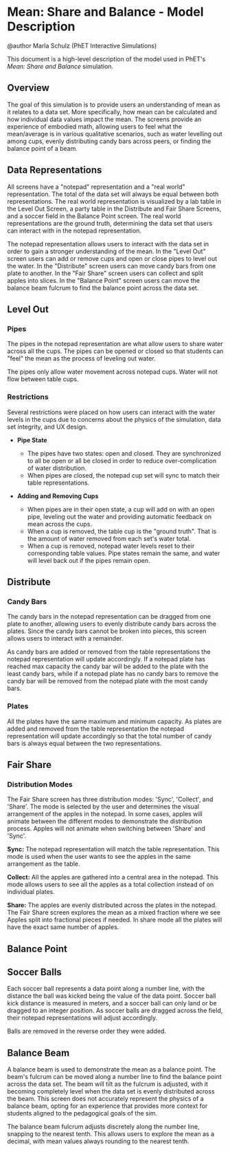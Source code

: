 # Mean: Share and Balance - Model Description

@author Marla Schulz (PhET Interactive Simulations)

This document is a high-level description of the model used in PhET's *Mean: Share and Balance* simulation.

## Overview

The goal of this simulation is to provide users an understanding of mean as it relates to a data set. More specifically,
how mean can be calculated and how individual data values impact the mean. The screens provide an experience of
embodied math, allowing users to feel what the mean/average is in various qualitative scenarios, such as water
levelling out among cups, evenly distributing candy bars across peers, or finding the balance point of a beam.

## Data Representations

All screens have a "notepad" representation and a "real world" representation. The total of the data set will always be
equal between both representations. The real world representation is visualized by a lab table in the Level Out Screen,
a party table in the Distribute and Fair Share Screens, and a soccer field in the Balance Point screen. The real world
representations are the ground truth, determining the data set that users can interact with in the notepad
representation.

The notepad representation allows users to interact with the data set in order to gain a stronger understanding of the
mean. In the "Level Out" screen users can add or remove cups and open or close pipes to level out the water. In the
"Distribute" screen users can move candy bars from one plate to another. In the "Fair Share" screen users can collect
and split apples into slices. In the "Balance Point" screen users can move the balance beam fulcrum to find the balance
point across the data set.

## Level Out

### Pipes

The pipes in the notepad representation are what allow users to share water across all the cups. The pipes can be opened
or closed so that students can "feel" the mean as the process of leveling out water.

The pipes only allow water movement across notepad cups. Water will not flow between table cups.

### Restrictions

Several restrictions were placed on how users can interact with the water levels in the cups due to concerns about the
physics of the simulation, data set integrity, and UX design.

- **Pipe State**
  - The pipes have two states: open and closed. They are synchronized to all be open or all be closed in order to reduce over-complication of water distribution.
  - When pipes are closed, the notepad cup set will sync to match their table representations.

- **Adding and Removing Cups**
  - When pipes are in their open state, a cup will add on with an open pipe, leveling out the water and providing automatic feedback on mean across the cups.
  - When a cup is removed, the table cup is the "ground truth". That is the amount of water removed from each set's water total.
  - When a cup is removed, notepad water levels reset to their corresponding table values. Pipe states remain the same, and water will level back out if the pipes remain open.

## Distribute

### Candy Bars

The candy bars in the notepad representation can be dragged from one plate to another, allowing users to evenly
distribute candy bars across the plates. Since the candy bars cannot be broken into pieces, this screen allows users to
interact with a remainder.

As candy bars are added or removed from the table representations the notepad representation will update accordingly. If
a notepad plate has reached max capacity the candy bar will be added to the plate with the least candy bars, while if a
notepad plate has no candy bars to remove the candy bar will be removed from the notepad plate with the most candy bars.

### Plates

All the plates have the same maximum and minimum capacity. As plates are added and removed from the table representation
the notepad representation will update accordingly so that the total number of candy bars is always equal between the
two representations.

## Fair Share

### Distribution Modes

The Fair Share screen has three distribution modes: 'Sync', 'Collect', and 'Share'. The mode is selected by the user and
determines the visual arrangement of the apples in the notepad. In some cases, apples will animate between the different
modes to demonstrate the distribution process. Apples will not animate when switching between 'Share' and 'Sync'.

**Sync:**
The notepad representation will match the table representation. This mode is used when the user wants to see the apples
in the same arrangement as the table.

**Collect:**
All the apples are gathered into a central area in the notepad. This mode allows users to see all the apples as a total
collection instead of on individual plates.

**Share:**
The apples are evenly distributed across the plates in the notepad. The Fair Share screen explores the mean as a mixed
fraction where we see Apples split into fractional pieces if needed. In share mode all the plates will have the exact
same number of apples.

## Balance Point

## Soccer Balls

Each soccer ball represents a data point along a number line, with the distance the ball was kicked being the value of
the data point. Soccer ball kick distance is measured in meters, and a soccer ball can only land or be dragged to an
integer position. As soccer balls are dragged across the field, their notepad representations will adjust accordingly.

Balls are removed in the reverse order they were added. 

## Balance Beam

A balance beam is used to demonstrate the mean as a balance point. The beam's fulcrum can be moved along a number line
to find the balance point across the data set. The beam will tilt as the fulcrum is adjusted, with it becoming
completely level when the data set is evenly distributed across the beam. This screen does not accurately represent the
physics of a balance beam, opting for an experience that provides more context for students aligned to the pedagogical
goals of the sim.

The balance beam fulcrum adjusts discretely along the number line, snapping to the nearest tenth. This allows users to
explore the mean as a decimal, with mean values always rounding to the nearest tenth.
